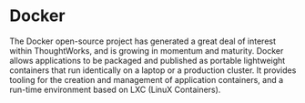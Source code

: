 # Docker
The Docker open-source project has generated a great deal
of interest within ThoughtWorks, and is growing in momentum and maturity. Docker allows applications to be packaged and published as portable lightweight containers that run identically on a laptop or a production cluster. It provides tooling for the creation and management of application containers, and a run-time environment based on LXC (LinuX Containers).
